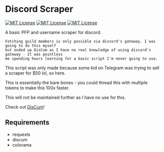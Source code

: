 # Discord Scraper

[![MIT License](https://img.shields.io/github/last-commit/akimbo7/DiscordScrape?color=%23136F63&style=flat-square)](https://github.com/akimbo7/DiscordScrape)
[![MIT License](https://img.shields.io/github/repo-size/akimbo7/DiscordScrape?color=%23E0CA3C&style=flat-square)](https://github.com/akimbo7/DiscordScrape)
[![MIT License](https://img.shields.io/github/v/release/akimbo7/DiscordScrape?color=%23F34213&style=flat-square)](https://github.com/akimbo7/DiscordScrape/releases)

A basic PFP and username scraper for discord.

```
Fetching guild members is only possible via discord's gateway. I was going to do this myself 
but ended up DisCum as I have no real knowledge of using discord's gateway - It was pointless
me spending hours learning for a basic script I'm never going to use.
```

This script was only made because some kid on Telegram was trying to sell a scraper for $50 lol, so here.

This is essentially the bare bones - you could thread this with multiple tokens to make this 100x faster.

This will not be maintained further as I have no use for this.

Check out [DisCum](https://github.com/Merubokkusu/Discord-S.C.U.M/)!

## Requirements
- requests
- discum
- colorama
